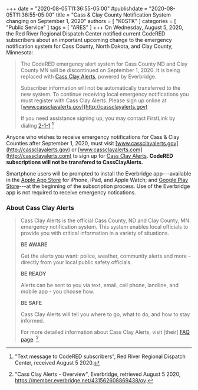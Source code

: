 +++
date = "2020-08-05T11:36:55-05:00"
#publishdate = "2020-08-05T11:36:55-05:00"
title = "Cass & Clay County Notification System changing on September 1, 2020"
authors = [ "K0STK" ]
categories = [ "Public Service" ]
tags = [ "ARES" ]
+++
On Wednesday, August 5, 2020, the Red River Regional Dispatch Center
notified current CodeRED subscribers about an important upcoming change
to the emergency notification system for Cass County, North Dakota, and
Clay County, Minnesota:

<!--more-->

>The CodeRED emergency alert system for Cass County ND and Clay County
>MN will be discontinued on September 1, 2020. It is being replaced with
>[Cass Clay Alerts](http://cassclayalerts.gov), powered by Everbridge.
>
>Subscriber information will not be automatically transferred to the
>new system. To continue receiving local emergency notifications
>you must register with Cass Clay Alerts. Please sign up online at
>[www.cassclayalerts.gov](http://cassclayalerts.gov)
>
>If you need assistance signing up, you may contact FirstLink by dialing
>[2-1-1](tel:211) <span class="genericons-neue genericons-neue-phone"></span> [^1]

[^1]: "Text message to CodeRED subscribers", Red River Regional Dispatch
Center, received August 5 2020.

Anyone who wishes to receive emergency notifications for Cass & Clay Counties
after September 1, 2020, must visit
[www.cassclayalerts.gov](http://cassclayalerts.gov) or
[www.cassclayalerts.com](http://cassclayalerts.com) 
to sign up for
[Cass Clay Alerts](http://cassclayalerts.gov).
**CodeRED subscriptions will not be transfered to CassClayAlerts.**

Smartphone users will be prompted to install the Everbridge app---available
in the
[Apple App Store](https://apps.apple.com/us/app/everbridge/id565859420)
for iPhone, iPad, and Apple Watch; and
[Google Play Store](https://play.google.com/store/apps/details?id=com.everbridge.mobile.iv.recipient)---at
the beginning of the subscription process. Use of the Everbridge app is not
required to receive emergency notications.

### About Cass Clay Alerts

>Cass Clay Alerts is the official Cass County, ND and Clay County, MN
>emergency notification system. This system enables local officials to
>provide you with critical information in a variety of situations.
>
>**BE AWARE**
>
>Get the alerts you want: police, weather, community alerts and more -
>directly from your local public safety officials.
>
>**BE READY**
>
>Alerts can be sent to you via text, email, cell phone, landline, and
>mobile app - you choose how.
>
>**BE SAFE**
>
>Cass Clay Alerts will tell you where to go, what to do, and how to stay
>informed.
>
>For more detailed information about Cass Clay Alerts, visit [their]
>[FAQ page](https://member.everbridge.net/431562608869438/faq). [^2]

[^2]: "Cass Clay Alerts - Overview", Everbridge, retrieved August 5 2020, https://member.everbridge.net/431562608869438/ov.
